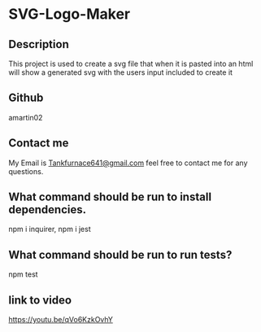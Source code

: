 # SVG-Logo-Maker

## Description

This project is used to create a svg file that when it is pasted into an html will show a generated svg with the users input included to create it

## Github

amartin02

## Contact me

My Email is Tankfurnace641@gmail.com feel free to contact me for any questions.

## What command should be run to install dependencies.

npm i inquirer, npm i jest

## What command should be run to run tests?

npm test

## link to video

https://youtu.be/qVo6KzkOvhY
